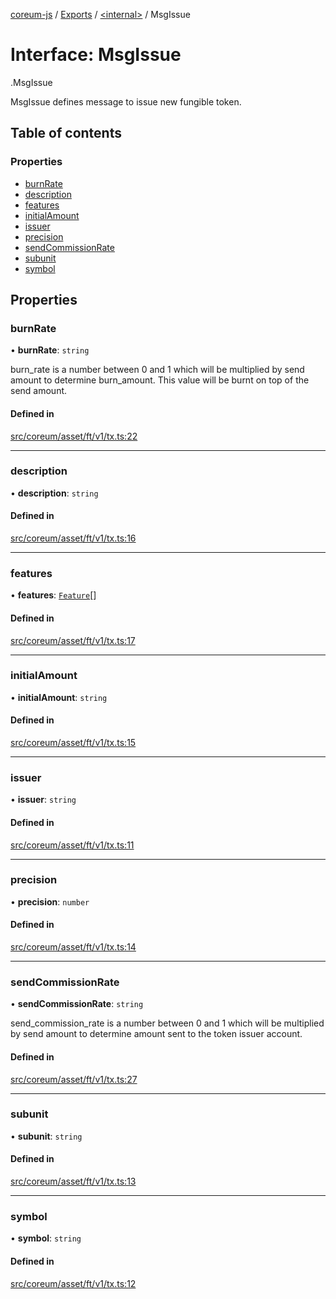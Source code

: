 [coreum-js](../README.md) / [Exports](../modules.md) / [<internal\>](../modules/internal_.md) / MsgIssue

# Interface: MsgIssue

[<internal>](../modules/internal_.md).MsgIssue

MsgIssue defines message to issue new fungible token.

## Table of contents

### Properties

- [burnRate](internal_.MsgIssue.md#burnrate)
- [description](internal_.MsgIssue.md#description)
- [features](internal_.MsgIssue.md#features)
- [initialAmount](internal_.MsgIssue.md#initialamount)
- [issuer](internal_.MsgIssue.md#issuer)
- [precision](internal_.MsgIssue.md#precision)
- [sendCommissionRate](internal_.MsgIssue.md#sendcommissionrate)
- [subunit](internal_.MsgIssue.md#subunit)
- [symbol](internal_.MsgIssue.md#symbol)

## Properties

### burnRate

• **burnRate**: `string`

burn_rate is a number between 0 and 1 which will be multiplied by send amount to determine
burn_amount. This value will be burnt on top of the send amount.

#### Defined in

[src/coreum/asset/ft/v1/tx.ts:22](https://github.com/CooperFoundation/coreum-js/blob/b574423/src/coreum/asset/ft/v1/tx.ts#L22)

___

### description

• **description**: `string`

#### Defined in

[src/coreum/asset/ft/v1/tx.ts:16](https://github.com/CooperFoundation/coreum-js/blob/b574423/src/coreum/asset/ft/v1/tx.ts#L16)

___

### features

• **features**: [`Feature`](../enums/internal_.Feature.md)[]

#### Defined in

[src/coreum/asset/ft/v1/tx.ts:17](https://github.com/CooperFoundation/coreum-js/blob/b574423/src/coreum/asset/ft/v1/tx.ts#L17)

___

### initialAmount

• **initialAmount**: `string`

#### Defined in

[src/coreum/asset/ft/v1/tx.ts:15](https://github.com/CooperFoundation/coreum-js/blob/b574423/src/coreum/asset/ft/v1/tx.ts#L15)

___

### issuer

• **issuer**: `string`

#### Defined in

[src/coreum/asset/ft/v1/tx.ts:11](https://github.com/CooperFoundation/coreum-js/blob/b574423/src/coreum/asset/ft/v1/tx.ts#L11)

___

### precision

• **precision**: `number`

#### Defined in

[src/coreum/asset/ft/v1/tx.ts:14](https://github.com/CooperFoundation/coreum-js/blob/b574423/src/coreum/asset/ft/v1/tx.ts#L14)

___

### sendCommissionRate

• **sendCommissionRate**: `string`

send_commission_rate is a number between 0 and 1 which will be multiplied by send amount to determine
amount sent to the token issuer account.

#### Defined in

[src/coreum/asset/ft/v1/tx.ts:27](https://github.com/CooperFoundation/coreum-js/blob/b574423/src/coreum/asset/ft/v1/tx.ts#L27)

___

### subunit

• **subunit**: `string`

#### Defined in

[src/coreum/asset/ft/v1/tx.ts:13](https://github.com/CooperFoundation/coreum-js/blob/b574423/src/coreum/asset/ft/v1/tx.ts#L13)

___

### symbol

• **symbol**: `string`

#### Defined in

[src/coreum/asset/ft/v1/tx.ts:12](https://github.com/CooperFoundation/coreum-js/blob/b574423/src/coreum/asset/ft/v1/tx.ts#L12)

